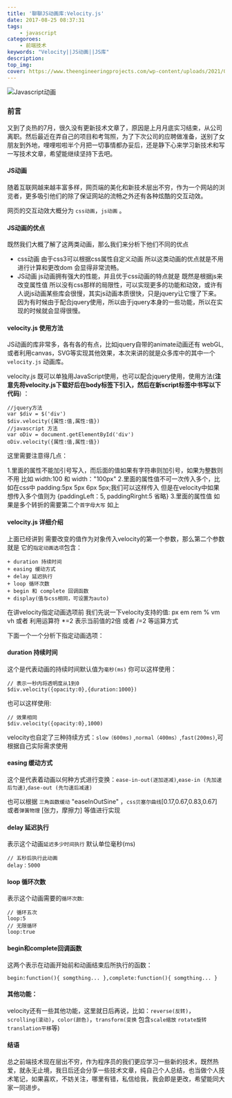 ```yaml
---
title: '聊聊JS动画库:Velocity.js'
date: 2017-08-25 08:37:31
tags:
    - javascript
categoroes:
    - 前端技术
keywords: "Velocity||JS动画||JS库"
description: 
top_img:
cover: https://www.theengineeringprojects.com/wp-content/uploads/2021/05/what-is-velocity.png
---
```


![Javascript动画](http://img5.imgtn.bdimg.com/it/u=4235123183,3168817216&fm=26&gp=0.jpg)
### 前言

  又到了炎热的7月，很久没有更新技术文章了，原因是上月月底实习结束，从公司离职。然后最近在弄自己的项目和考驾照，为了下次公司的应聘做准备，送别了女朋友到外地，哩哩啦啦半个月把一切事情都办妥后，还是静下心来学习新技术和写一写技术文章，希望能继续坚持下去吧。
  
#### JS动画

  随着互联网越来越丰富多样，网页端的美化和新技术层出不穷，作为一个网站的浏览者，更多吸引他们的除了保证网站的流畅之外还有各种炫酷的交互动效。

  网页的交互动效大概分为 `css动画`，`js动画` 。

#### JS动画的优点

  既然我们大概了解了这两类动画，那么我们来分析下他们不同的优点

  + css动画 由于css3可以根据css属性自定义动画 所以这类动画的优点就是不用进行计算和更改dom 会显得非常流畅。
  + JS动画 js动画拥有强大的性能，并且优于css动画的特点就是 既然是根据js来改变属性值 所以没有css那样的局限性，可以实现更多的功能和动效，或许有人说js动画某些库会很慢，其实js动画本质很快，只是jquery让它慢了下来。因为有时候由于配合jquery使用，所以由于jquery本身的一些功能，所以在实现的时候就会显得很慢。
  
#### velocity.js 使用方法

  JS动画的库非常多，各有各的有点，比如jquery自带的animate动画还有 webGL,或者利用canvas，SVG等实现其他效果，本次来讲的就是众多库中的其中一个 `velocity.js` 动画库。

  velocity.js 既可以单独用JavaScript使用，也可以配合jquery使用，使用方法(**注意先将velocity.js下载好后在body标签下引入，然后在新script标签中书写以下代码**) ：
  

  	//jquery方法 
  	var $div = $('div')
  	$div.velocity({属性:值,属性:值})
  	//javascript 方法
  	var oDiv = document.getElementById('div')
  	oDiv.velocity({属性:值,属性:值})

这里需要注意得几点：

1.里面的属性不能加引号写入，而后面的值如果有字符串则加引号，如果为整数则不用 比如 width:100 和 width："100px"
2.里面的属性值不可一次传入多个，比如在css中 padding:5px 5px 6px 5px;我们可以这样传入 但是在velocity中如果想传入多个值则为 {paddingLeft：5, paddingRirght:5 省略} 
3.里面的属性值 如果是多个转折的需要第二个`首字母大写` 如上

#### velocity.js 详细介绍

上面已经讲到 需要改变的值作为对象传入velocity的第一个参数，那么第二个参数就是 它的`指定动画选项`包含：
	
	+ duration 持续时间
	+ easing 缓动方式
	+ delay 延迟执行
	+ loop 循环次数
	+ begin 和 complete 回调函数
	+ display(值与css相同，可设置为auto)

在讲velocity指定动画选项前 我们先说一下velocity支持的值: px em rem % vm vh 或者 利用运算符 *=2 表示当前值的2倍 或者 /=2 等运算方式

下面一个一个分析下指定动画选项：

#### duration 持续时间 

这个是代表动画的持续时间默认值为`毫秒(ms)` 你可以这样使用：
	
	// 表示一秒内将透明度从1到0
	$div.velocity({opacity:0},{duration:1000})

也可以这样使用:
	
	// 效果相同
	$div.velocity({opacity:0},1000)

velocity也自定了三种持续方式：`slow（600ms)` ,`normal（400ms）`,`fast(200ms)`,可根据自己实际需求使用

#### easing 缓动方式

这个是代表着动画以何种方式进行变换：`ease-in-out(逐加逐减)`,`ease-in (先加速后匀速)`,`dase-out (先匀速后减速)`

也可以根据 `三角函数缓动` "easeInOutSine" ，`css贝塞尔曲线`[0.17,0.67,0.83,0.67] 或者`弹簧物理` [张力，摩擦力] 等值进行实现

#### delay 延迟执行

表示这个动画`延迟多少时间执行` 默认单位毫秒(ms)

	// 五秒后执行此动画
	delay：5000

#### loop 循环次数 

表示这个动画需要的`循环次数`:

	// 循环五次
	loop:5
	// 无限循环
	loop:true 

#### begin和complete回调函数

这两个表示在动画开始前和动画结束后所执行的函数：

	begin:function(){ somgthing... },complete:function(){ somgthing... }

#### 其他功能：

velocity还有一些其他功能，这里就日后再说，比如：`reverse(反转)`，`scrolling(滚动)`，`color(颜色)`，`transform(变换` 包含`scale缩放` `rotate旋转` `translation平移`等)

#### 结语

总之前端技术现在层出不穷，作为程序员的我们更应学习一些新的技术，既然热爱，就永无止境，我日后还会分享一些技术文章，纯自己个人总结，也当做个人技术笔记，如果喜欢，不妨关注，哪里有错，私信给我，我会即是更改，希望能同大家一同进步。